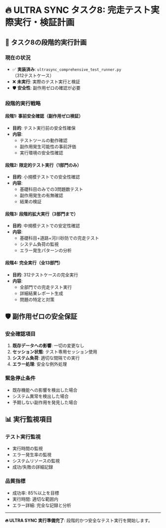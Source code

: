 # 🔥 ULTRA SYNC タスク8: 完走テスト実際実行・検証計画

## 🎯 **タスク8の段階的実行計画**

### **現在の状況**
- ✅ **実装済み**: `ultrasync_comprehensive_test_runner.py`（312テストケース）
- ❌ **未実行**: 実際のテスト実行と検証
- 🛡️ **安全性**: 副作用ゼロの確認が必要

### **段階的実行戦略**

#### **段階1: 事前安全確認（副作用ゼロ検証）**
- **目的**: テスト実行前の安全性確保
- **内容**: 
  - テストツールの動作確認
  - 副作用発生可能性の事前評価
  - 実行環境の安全性確認

#### **段階2: 限定的テスト実行（1部門のみ）**
- **目的**: 小規模テストでの安全性確認
- **内容**: 
  - 基礎科目のみでの3問題数テスト
  - 副作用発生の有無確認
  - 結果の検証

#### **段階3: 段階的拡大実行（3部門まで）**
- **目的**: 中規模テストでの安定性確認
- **内容**: 
  - 基礎科目+道路+河川砂防での完走テスト
  - システム負荷の監視
  - エラー発生パターンの分析

#### **段階4: 完全実行（全13部門）**
- **目的**: 312テストケースの完全実行
- **内容**: 
  - 全部門での完走テスト実行
  - 詳細結果レポート生成
  - 問題の特定と対策

## 🛡️ **副作用ゼロの安全保証**

### **安全確認項目**
1. **既存データへの影響**: 一切の変更なし
2. **セッション状態**: テスト専用セッション使用
3. **システム負荷**: 適切な間隔での実行
4. **エラー処理**: 安全な例外処理

### **緊急停止条件**
- 既存機能への影響を検出した場合
- システム異常を検出した場合
- 予期しない副作用を発見した場合

## 📊 **実行監視項目**

### **テスト実行監視**
- 実行時間の監視
- エラー発生率の監視
- システムリソースの監視
- 成功/失敗の詳細記録

### **品質指標**
- 成功率: 85%以上を目標
- 実行時間: 適切な範囲内
- エラー詳細: 完全な記録と分析

---

**🔥 ULTRA SYNC 実行準備完了**: 段階的かつ安全なテスト実行を開始します。
